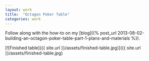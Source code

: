 ```yaml
---
layout: work
title:  "Octagon Poker Table"
categories: work
---
```


Follow along with the how-to on my [blog]({% post_url 2013-08-02-building-an-octagon-poker-table-part-1-plans-and-materials %}).

[![Finished table]({{ site.url }}/assets/finished-table.jpg)]({{ site.url }}/assets/finished-table.jpg)

